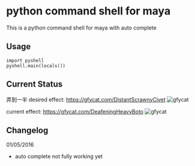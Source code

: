 python command shell for maya
===================

This is a python command shell for maya with auto complete

Usage
------------------
    import pyshell
    pyshell.main(locals())

Current Status
------------------
弄到一半
desired effect:
https://gfycat.com/DistantScrawnyCivet
![gfycat](https://zippy.gfycat.com/DistantScrawnyCivet.gif)


current effect:
https://gfycat.com/DeafeningHeavyBoto
![gfycat](https://fat.gfycat.com/DeafeningHeavyBoto.gif)



Changelog
------------------
01/05/2016
* auto complete not fully working yet

